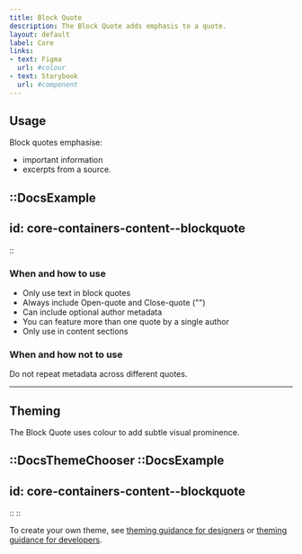 ```yaml
---
title: Block Quote
description: The Block Quote adds emphasis to a quote.
layout: default
label: Core
links:
- text: Figma
  url: #colour
- text: Storybook
  url: #component
---
```


## Usage

Block quotes emphasise:

- important information
- excerpts from a source.

::DocsExample
---
id: core-containers-content--blockquote
---
::

### When and how to use

- Only use text in block quotes
- Always include Open-quote and Close-quote ("")
- Can include optional author metadata
- You can feature more than one quote by a single author
- Only use in content sections

### When and how not to use

Do not repeat metadata across different quotes.

---

## Theming

The Block Quote uses colour to add subtle visual prominence.

::DocsThemeChooser
  ::DocsExample
  ---
  id: core-containers-content--blockquote
  ---
  ::
::

To create your own theme, see [theming guidance for designers](https://www.vic.gov.au) or [theming guidance for developers](https://www.vic.gov.au).
